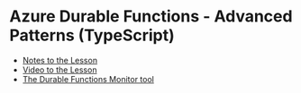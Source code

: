 #  Azure Durable Functions - Advanced Patterns (TypeScript)


- [Notes to the Lesson](https://github.com/marcduiker/azure-functions-university/blob/main/lessons/typescript/durable-functions/advanced/README.md)
- [Video to the Lesson](https://www.youtube.com/watch?v=iYij7Mf7_dE)
- [The Durable Functions Monitor tool](https://github.com/microsoft/DurableFunctionsMonitor/wiki)